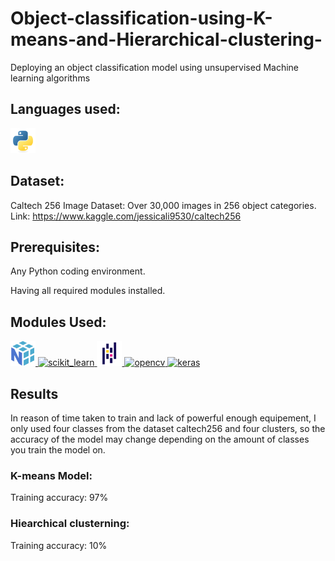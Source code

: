 # Object-classification-using-K-means-and-Hierarchical-clustering-
Deploying an object classification model using unsupervised Machine learning algorithms

## Languages used:

<p align="left"> 
<a href="https://www.python.org" target="_blank" rel="noreferrer"> <img src="https://raw.githubusercontent.com/devicons/devicon/master/icons/python/python-original.svg" alt="python" width="40" height="40"/> </a>
</p>

## Dataset:

Caltech 256 Image Dataset: Over 30,000 images in 256 object categories. Link: https://www.kaggle.com/jessicali9530/caltech256

## Prerequisites:

Any Python coding environment.

Having all required modules installed.

## Modules Used:
<p align="left"> 
<a href="https://numpy.org" target="_blank" rel="noreferrer"> <img src="https://github.com/devicons/devicon/blob/master/icons/numpy/numpy-original.svg" alt="nympy" width="40" height="40"/> </a>
<a href="https://scikit-learn.org/" target="_blank" rel="noreferrer"> <img src="https://upload.wikimedia.org/wikipedia/commons/0/05/Scikit_learn_logo_small.svg" alt="scikit_learn" width="40" height="40"/> </a>
<a href="https://pandas.pydata.org/" target="_blank" rel="noreferrer"> <img src="https://raw.githubusercontent.com/devicons/devicon/2ae2a900d2f041da66e950e4d48052658d850630/icons/pandas/pandas-original.svg" alt="pandas" width="40" height="40"/> </a>
<a href="https://opencv.org/" target="_blank" rel="noreferrer"> <img src="https://www.vectorlogo.zone/logos/opencv/opencv-icon.svg" alt="opencv" width="40" height="40"/> </a>
  <a href="https://keras.io" target="_blank" rel="noreferrer"> <img src="https://upload.wikimedia.org/wikipedia/commons/a/ae/Keras_logo.svg" alt="keras" width="40" height="40"/> </a>
 </p>

## Results
In reason of time taken to train and lack of powerful enough equipement, I only used four classes from the dataset caltech256 and four clusters, so the accuracy of the model may change depending on the amount of classes you train the model on.
### K-means Model: 


Training accuracy: 97%
### Hiearchical clusterning:


Training accuracy: 10%
